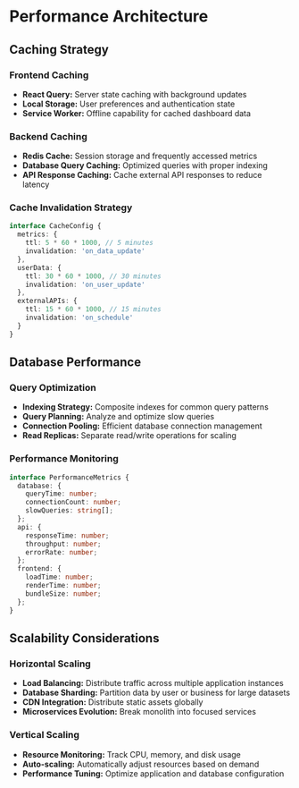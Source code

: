 # Performance Architecture

## Caching Strategy

### Frontend Caching

- **React Query:** Server state caching with background updates
- **Local Storage:** User preferences and authentication state
- **Service Worker:** Offline capability for cached dashboard data

### Backend Caching

- **Redis Cache:** Session storage and frequently accessed metrics
- **Database Query Caching:** Optimized queries with proper indexing
- **API Response Caching:** Cache external API responses to reduce latency

### Cache Invalidation Strategy

```typescript
interface CacheConfig {
  metrics: {
    ttl: 5 * 60 * 1000, // 5 minutes
    invalidation: 'on_data_update'
  },
  userData: {
    ttl: 30 * 60 * 1000, // 30 minutes
    invalidation: 'on_user_update'
  },
  externalAPIs: {
    ttl: 15 * 60 * 1000, // 15 minutes
    invalidation: 'on_schedule'
  }
}
```

## Database Performance

### Query Optimization

- **Indexing Strategy:** Composite indexes for common query patterns
- **Query Planning:** Analyze and optimize slow queries
- **Connection Pooling:** Efficient database connection management
- **Read Replicas:** Separate read/write operations for scaling

### Performance Monitoring

```typescript
interface PerformanceMetrics {
  database: {
    queryTime: number;
    connectionCount: number;
    slowQueries: string[];
  };
  api: {
    responseTime: number;
    throughput: number;
    errorRate: number;
  };
  frontend: {
    loadTime: number;
    renderTime: number;
    bundleSize: number;
  };
}
```

## Scalability Considerations

### Horizontal Scaling

- **Load Balancing:** Distribute traffic across multiple application instances
- **Database Sharding:** Partition data by user or business for large datasets
- **CDN Integration:** Distribute static assets globally
- **Microservices Evolution:** Break monolith into focused services

### Vertical Scaling

- **Resource Monitoring:** Track CPU, memory, and disk usage
- **Auto-scaling:** Automatically adjust resources based on demand
- **Performance Tuning:** Optimize application and database configuration
